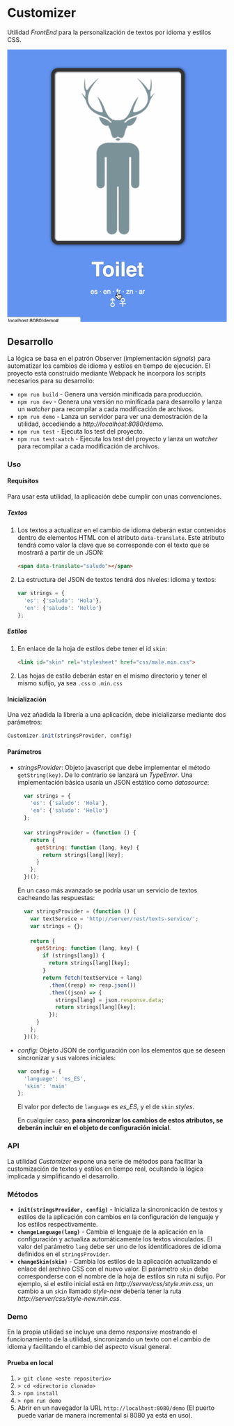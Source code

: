 # Customizer

Utilidad _FrontEnd_ para la personalización de textos por idioma y estilos CSS. 

![customizer](./demo/demo.gif "Customizer")

## Desarrollo

La lógica se basa en el patrón Observer (implementación _signals_) para automatizar los cambios de idioma y estilos en tiempo de ejecución.
El proyecto está construido mediante Webpack he incorpora los scripts necesarios para su desarrollo: 

* `npm run build` - Genera una versión minificada para producción.
* `npm run dev` - Genera una versión no minificada para desarrollo y lanza un _watcher_ para recompilar a cada modificación de archivos.
* `npm run demo` - Lanza un servidor para ver una demostración de la utilidad, accediendo a _http://localhost:8080/demo_.
* `npm run test` - Ejecuta los test del proyecto.
* `npm run test:watch` - Ejecuta los test del proyecto y lanza un _watcher_ para recompilar a cada modificación de archivos.
        
### Uso

#### Requisitos
Para usar esta utilidad, la aplicación debe cumplir con unas convenciones.

##### Textos
1. Los textos a actualizar en el cambio de idioma deberán estar contenidos dentro de elementos HTML con el atributo `data-translate`.
Este atributo tendrá como valor la clave que se corresponde con el texto que se mostrará a partir de un JSON:

    ```html
    <span data-translate="saludo"></span>
    ```
1. La estructura del JSON de textos tendrá dos niveles: idioma y textos:
    ```javascript
    var strings = {
      'es': {'saludo': 'Hola'},
      'en': {'saludo': 'Hello'}
    };
    ```
    
##### Estilos
1. En enlace de la hoja de estilos debe tener el id `skin`:
 
    ```html
    <link id="skin" rel="stylesheet" href="css/male.min.css">
    ```
1. Las hojas de estilo deberán estar en el mismo directorio y tener el mismo sufijo, ya sea `.css` o `.min.css`

#### Inicialización
Una vez añadida la librería a una aplicación, debe inicializarse mediante dos parámetros:

```javascript
Customizer.init(stringsProvider, config)
```

#### Parámetros

* _stringsProvider_: Objeto javascript que debe implementar el método `getString(key)`. De lo contrario se lanzará un _TypeError_.
Una implementación básica usaría un JSON estático como _datasource_:

    ```javascript
      var strings = {
        'es': {'saludo': 'Hola'},
        'en': {'saludo': 'Hello'}
      };
    
      var stringsProvider = (function () {
        return {
          getString: function (lang, key) {
            return strings[lang][key];
          }
        };
      })();
    ```
    
    En un caso más avanzado se podría usar un servicio de textos cacheando las respuestas:
    ```javascript
      var stringsProvider = (function () {
        var textService = 'http://server/rest/texts-service/';
        var strings = {};
        
        return {
          getString: function (lang, key) {
            if (strings[lang]) {
              return strings[lang][key];
            }
            return fetch(textService + lang)
              .then((resp) => resp.json())
              .then((json) => { 
                strings[lang] = json.response.data;
                return strings[lang][key];
              });
          }
        };
      })();
    ```
* _config_: Objeto JSON de configuración con los elementos que se deseen sincronizar y sus valores iniciales:

    ```javascript
    var config = {
      'language': 'es_ES',
      'skin': 'main'
    };
    ```


    El valor por defecto de `language` es _es_ES_, y el de `skin` _styles_.
    
    
    En cualquier caso, **para sincronizar los cambios de estos atributos, se deberán incluir en el objeto de configuración inicial**.
    
### API

La utilidad _Customizer_ expone una serie de métodos para facilitar la customización de textos y estilos en tiempo real, ocultando la lógica implicada y simplificando el desarrollo.

### Métodos

* **`init(stringsProvider, config)`** - Inicializa la sincronicación de textos y estilos de la aplicación con cambios en la configuración de lenguaje y los estilos respectivamente.
* **`changeLanguage(lang)`** - Cambia el lenguaje de la aplicación en la configuración y actualiza automáticamente los textos vinculados. El valor del parámetro `lang` debe ser uno de los identificadores de idioma definidos en el `stringsProvider`.       
* **`changeSkin(skin)`** - Cambia los estilos de la aplicación actualizando el enlace del archivo CSS con el nuevo valor. El parámetro `skin` debe corresponderse con el nombre de la hoja de estilos sin ruta ni sufijo. 
Por ejemplo, si el estilo inicial está en _http://server/css/style.min.css_, un cambio a un `skin` llamado _style-new_ debería tener la ruta _http://server/css/style-new.min.css_.

### Demo
En la propia utilidad se incluye una demo _responsive_ mostrando el funcionamiento de la utilidad, sincronizando un texto con el cambio de idioma y facilitando el cambio del aspecto visual general.

#### Prueba en local
1. `> git clone <este repositorio>`  
1. `> cd <directorio clonado>`
1. `> npm install` 
1. `> npm run demo`
1. Abrir en un navegador la URL `http://localhost:8080/demo` (El puerto puede variar de manera incremental si 8080 ya está en uso).
